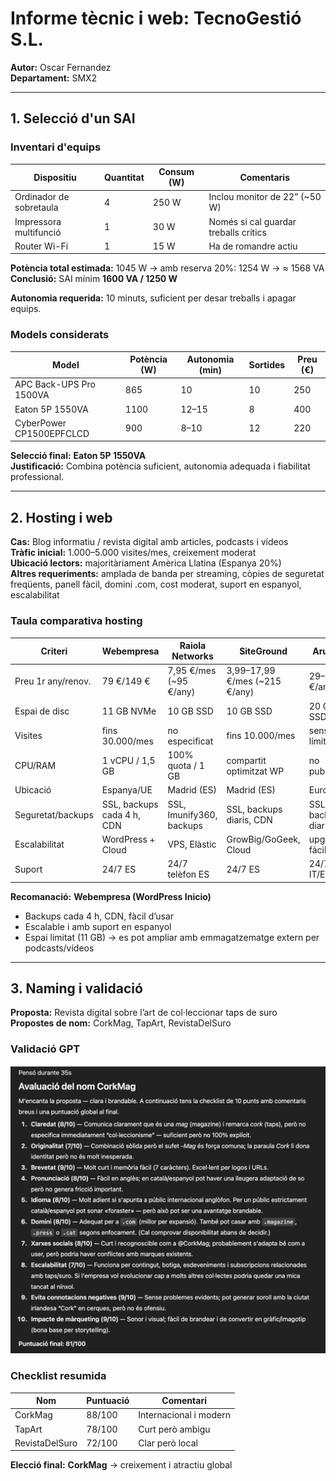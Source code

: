 # Informe tècnic i web: TecnoGestió S.L.  

**Autor:** Oscar Fernandez  
**Departament:** SMX2  

---

## 1. Selecció d'un SAI

### Inventari d'equips

| Dispositiu              | Quantitat | Consum (W) | Comentaris                             |
|-------------------------|-----------|------------|----------------------------------------|
| Ordinador de sobretaula | 4         | 250 W      | Inclou monitor de 22” (~50 W)          |
| Impressora multifunció  | 1         | 30 W       | Només si cal guardar treballs crítics  |
| Router Wi-Fi            | 1         | 15 W       | Ha de romandre actiu                    |

**Potència total estimada:** 1045 W → amb reserva 20%: 1254 W → ≈ 1568 VA  
**Conclusió:** SAI mínim **1600 VA / 1250 W**  

**Autonomia requerida:** 10 minuts, suficient per desar treballs i apagar equips.

### Models considerats

| Model                         | Potència (W) | Autonomia (min) | Sortides | Preu (€) |
|-------------------------------|--------------|----------------|----------|-----------|
| APC Back-UPS Pro 1500VA       | 865          | 10             | 10       | 250       |
| Eaton 5P 1550VA               | 1100         | 12–15          | 8        | 400       |
| CyberPower CP1500EPFCLCD      | 900          | 8–10           | 12       | 220       |

**Selecció final:** **Eaton 5P 1550VA**  
**Justificació:** Combina potència suficient, autonomia adequada i fiabilitat professional.  

---

## 2. Hosting i web

**Cas:** Blog informatiu / revista digital amb articles, podcasts i vídeos  
**Tràfic inicial:** 1.000–5.000 visites/mes, creixement moderat  
**Ubicació lectors:** majoritàriament Amèrica Llatina (Espanya 20%)  
**Altres requeriments:** amplada de banda per streaming, còpies de seguretat freqüents, panell fàcil, domini .com, cost moderat, suport en espanyol, escalabilitat  

### Taula comparativa hosting

| Criteri           | Webempresa         | Raiola Networks      | SiteGround             | Aruba.it             |
|------------------|-----------------|-------------------|---------------------|------------------|
| Preu 1r any/renov.| 79 €/149 €       | 7,95 €/mes (~95 €/any) | 3,99–17,99 €/mes (~215 €/any) | 29–79 €/any |
| Espai de disc     | 11 GB NVMe       | 10 GB SSD          | 10 GB SSD           | 20 GB SSD          |
| Visites           | fins 30.000/mes  | no especificat     | fins 10.000/mes     | sense límit       |
| CPU/RAM           | 1 vCPU / 1,5 GB  | 100% quota / 1 GB  | compartit optimitzat WP | no publiquen     |
| Ubicació          | Espanya/UE       | Madrid (ES)        | Madrid (ES)         | Europa             |
| Seguretat/backups | SSL, backups cada 4 h, CDN | SSL, Imunify360, backups | SSL, backups diaris, CDN | SSL, backups diaris |
| Escalabilitat     | WordPress + Cloud| VPS, Elàstic       | GrowBig/GoGeek, Cloud| upgrade fàcil      |
| Suport            | 24/7 ES          | 24/7 telèfon ES    | 24/7 ES             | 24/7 IT/EN         |

**Recomanació:** **Webempresa (WordPress Inicio)**  
- Backups cada 4 h, CDN, fàcil d’usar  
- Escalable i amb suport en espanyol  
- Espai limitat (11 GB) → es pot ampliar amb emmagatzematge extern per podcasts/vídeos  

---

## 3. Naming i validació

**Proposta:** Revista digital sobre l’art de col·leccionar taps de suro  
**Propostes de nom:** CorkMag, TapArt, RevistaDelSuro  

### Validació GPT
![Validació GPT](./img/validaciogpt.png)

### Checklist resumida

| Nom             | Puntuació | Comentari                        |
|-----------------|-----------|----------------------------------|
| CorkMag         | 88/100    | Internacional i modern           |
| TapArt          | 78/100    | Curt però ambigu                 |
| RevistaDelSuro  | 72/100    | Clar però local                  |

**Elecció final:** **CorkMag** → creixement i atractiu global
